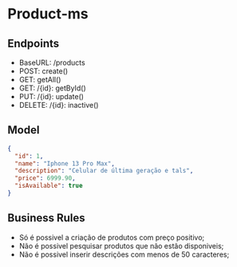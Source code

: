 # Product-ms

## Endpoints
- BaseURL: /products
- POST: create()
- GET: getAll()
- GET: /{id}: getById()
- PUT: /{id}: update()
- DELETE: /{id}: inactive()

## Model
```json
{
  "id": 1,
  "name": "Iphone 13 Pro Max",
  "description": "Celular de última geração e tals",
  "price": 6999.90,
  "isAvailable": true
}
```

## Business Rules
- Só é possivel a criação de produtos com preço positivo;
- Não é possivel pesquisar produtos que não estão disponiveis;
- Não é possivel inserir descrições com menos de 50 caracteres;